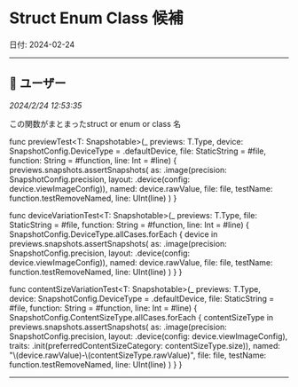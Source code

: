 # Struct Enum Class 候補

日付: 2024-02-24

---

## 👤 ユーザー
*2024/2/24 12:53:35*

この関数がまとまったstruct or enum or class 名

func previewTest&lt;T: Snapshotable&gt;(\_ previews: T.Type, device: SnapshotConfig.DeviceType = .defaultDevice, file: StaticString = #file, function: String = #function, line: Int = #line) {
    previews.snapshots.assertSnapshots(
        as: .image(precision: SnapshotConfig.precision, layout: .device(config: device.viewImageConfig)),
        named: device.rawValue,
        file: file,
        testName: function.testRemoveNamed,
        line: UInt(line)
    )
}

func deviceVariationTest&lt;T: Snapshotable&gt;(\_ previews: T.Type, file: StaticString = #file, function: String = #function, line: Int = #line) {
    SnapshotConfig.DeviceType.allCases.forEach { device in
        previews.snapshots.assertSnapshots(
            as: .image(precision: SnapshotConfig.precision, layout: .device(config: device.viewImageConfig)),
            named: device.rawValue,
            file: file,
            testName: function.testRemoveNamed,
            line: UInt(line)
        )
    }
}

func contentSizeVariationTest&lt;T: Snapshotable&gt;(\_ previews: T.Type, device: SnapshotConfig.DeviceType = .defaultDevice, file: StaticString = #file, function: String = #function, line: Int = #line) {
    SnapshotConfig.ContentSizeType.allCases.forEach { contentSizeType in
        previews.snapshots.assertSnapshots(
            as: .image(precision: SnapshotConfig.precision, layout: .device(config: device.viewImageConfig), traits: .init(preferredContentSizeCategory: contentSizeType.size)),
            named: "\\(device.rawValue)-\\(contentSizeType.rawValue)",
            file: file,
            testName: function.testRemoveNamed,
            line: UInt(line)
        )
    }
}

---
